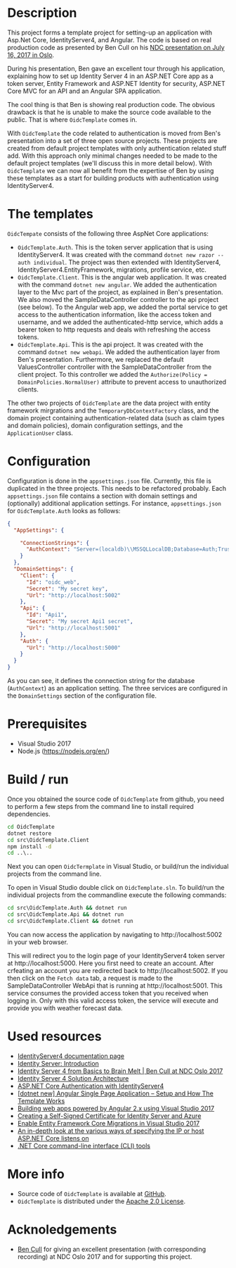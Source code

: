 # Description
This project forms a template project for setting-up an application with Asp.Net Core, IdentityServer4, and Angular. The code is based on real production code as presented by Ben Cull on his [NDC presentation on July 16, 2017 in Oslo](https://youtu.be/3rtq8M1s95c).

During his presentation, Ben gave an excellent tour through his application, explaining how to set up Identity Server 4 in an ASP.NET Core app as a token server, Entity Framework and ASP.NET Identity for security, ASP.NET Core MVC for an API and an Angular SPA application.

The cool thing is that Ben is showing real production code. The obvious drawback is that he is unable to make the source code available to the public. That is where `OidcTemplate` comes in. 

With `OidcTemplate` the code related to authentication is moved 
from Ben's presentation into a set of three open source projects. These projects are created from default project templates with only authentication related stuff add. With this approach only minimal changes needed to be made to the default project templates (we'll discuss this in more detail below). With `OidcTemplate` we can now all benefit from the expertise of Ben by using these templates as a start for building products with authentication using IdentityServer4.

# The templates
`OidcTempate` consists of the following three AspNet Core applications:
* `OidcTemplate.Auth`. This is the token server application that is using IdentityServer4. It was created with the command `dotnet new razor --auth individual`. The project was then extended with IdentityServer4, IdentityServer4.EntityFramework, migrations, profile service, etc.
* `OidcTemplate.Client`. This is the angular web application. It was created with the command `dotnet new angular`. We added the authentication layer to the Mvc part of the project, as explained in Ben's presentation. We also moved the SampleDataController controller to the api project (see below). To the Angular web app, we added the portal service to get access to the authentication information, like the access token and username, and we added the authenticated-http service, which adds a bearer token to http requests and deals with refreshing the access tokens.
* `OidcTemplate.Api`. This is the api project. It was created with the command `dotnet new webapi`. We added the authentication layer from Ben's presentation. Furthermore, we replaced the default ValuesController controller with the SampleDataController from the client project. To this controller we added the `Authorize(Policy = DomainPolicies.NormalUser)` attribute to prevent access to unauthorized clients.

The other two projects of `OidcTemplate` are the data project with entity framework mirgrations and the `TemporaryDbContextFactory` class, and the domain project containing authentication-related data (such as claim types and domain policies), domain configuration settings, and the `ApplicationUser` class.

# Configuration
Configuration is done in the `appsettings.json` file. Currently, this file is duplicated in the three projects. This needs to be refactored probably. Each `appsettings.json` file contains a section with domain settings and (optionally) additional application settings. For instance, `appsettings.json` for `OidcTemplate.Auth` looks as follows:
```json
{
  "AppSettings": {

    "ConnectionStrings": {
      "AuthContext": "Server=(localdb)\\MSSQLLocalDB;Database=Auth;Trusted_Connection=True;MultipleActiveResultSets=true"
    }
  },
  "DomainSettings": {
    "Client": {
      "Id": "oidc_web",
      "Secret": "My secret key",
      "Url": "http://localhost:5002"
    },
    "Api": {
      "Id": "Api1",
      "Secret": "My secret Api1 secret",
      "Url": "http://localhost:5001"
    },
    "Auth": {
      "Url": "http://localhost:5000"
    }
  }
}
```
As you can see, it defines the connection string for the database (`AuthContext`) as an application setting. The three services are configured in the `DomainSettings` section of the configuration file.

# Prerequisites
* Visual Studio 2017
* Node.js (https://nodejs.org/en/)
# Build / run 
Once you obtained the source code of `OidcTemplate` from github, you need to perform a few steps from the command line to install required dependencies.
```bat
cd OidcTemplate
dotnet restore
cd src\OidcTemplate.Client
npm install -d
cd ..\..
```

Next you can open `OidcTermplate` in Visual Studio, or build/run the individual projects from the command line.

To open in Visual Studio double click on `OidcTemplate.sln`. To build/run the individual projects from the commandline execute the following commands:
```bat
cd src\OidcTemplate.Auth && dotnet run
cd src\OidcTemplate.Api && dotnet run
cd src\OidcTemplate.Client && dotnet run
```
You can now access the application by navigating to http://localhost:5002 in your web browser.

This will redirect you to the login page of your IdentityServer4 token server at http://localhost:5000. Here you first need to create an account. After crfeating an account you are redirected back to http://localhost:5002. If you then click on the `Fetch data` tab, a request is made to the SampleDataController WebApi that is running at http://localhost:5001. This service consumes the provided access token that you received when logging in. Only with this valid access token, the service will execute and provide you with weather forecast data.

# Used resources
* [IdentityServer4 documentation page](https://identityserver4.readthedocs.io/en/release/)
* [Identity Server: Introduction](https://elanderson.net/2017/05/identity-server-introduction/)
* [Identity Server 4 from Basics to Brain Melt | Ben Cull at NDC Oslo 2017](https://www.youtube.com/watch?v=3rtq8M1s95c)
* [Identity Server 4 Solution Architecture](http://benjii.me/2017/10/identity-server-4-solution-architecture/)
* [ASP.NET Core Authentication with IdentityServer4](https://blogs.msdn.microsoft.com/webdev/2017/01/23/asp-net-core-authentication-with-identityserver4/)
* [[dotnet new] Angular Single Page Application – Setup and How The Template Works](https://dotnetcore.gaprogman.com/2017/04/20/dotnet-new-angular-single-page-application-setup-and-how-the-template-works/)
* [Building web apps powered by Angular 2.x using Visual Studio 2017](https://channel9.msdn.com/Events/Visual-Studio/Visual-Studio-2017-Launch/WEB-103)
* [Creating a Self-Signed Certificate for Identity Server and Azure](http://benjii.me/2017/06/creating-self-signed-certificate-identity-server-azure/)
* [Enable Entity Framework Core Migrations in Visual Studio 2017](http://benjii.me/2017/05/enable-entity-framework-core-migrations-visual-studio-2017/)
* [An in-depth look at the various ways of specifying the IP or host ASP.NET Core listens on](http://josephwoodward.co.uk/2017/02/many-different-ways-specifying-host-port-asp-net-core)
* [.NET Core command-line interface (CLI) tools](https://docs.microsoft.com/en-us/dotnet/core/tools/dotnet-new?tabs=netcore2x)

# More info
* Source code of `OidcTemplate` is available at [GitHub](https://github.com/merijndejonge/OidcTemplate).
* `OidcTemplate` is distributed under the [Apache 2.0 License](https://github.com/merijndejongeOidcTemplate/blob/master/LICENSE).
# Acknoledgements
* [Ben Cull](https://bencull.com/) for giving an excellent presentation (with corresponding recording) at NDC Oslo 2017 and for supporting this project.